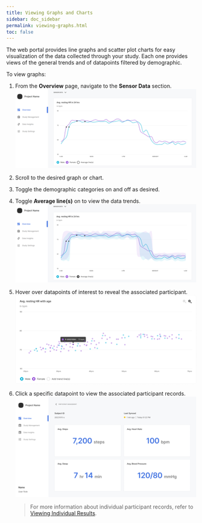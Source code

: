 ```yaml
---
title: Viewing Graphs and Charts
sidebar: doc_sidebar
permalink: viewing-graphs.html
toc: false
---
```


The web portal provides line graphs and scatter plot charts for easy visualization of the data collected through your study. Each one provides views of the general trends and of datapoints filtered by demographic.

To view graphs:

1. From the **Overview** page, navigate to the **Sensor Data** section.
    ![viewing-graphs-1](../../../images/viewing-graphs-1.png)
2. Scroll to the desired graph or chart.
3. Toggle the demographic categories on and off as desired.
4. Toggle **Average line(s)** on to view the data trends.
    ![viewing-graphs-2](../../../images/viewing-graphs-2.png)
5. Hover over datapoints of interest to reveal the associated participant.
    ![viewing-graphs-3](../../../images/viewing-graphs-3.png)
6. Click a specific datapoint to view the associated participant records.
    ![viewing-graphs-4](../../../images/viewing-graphs-4.png)

    > For more information about individual participant records, refer to [Viewing Individual Results](./viewing-individual-results.md).
